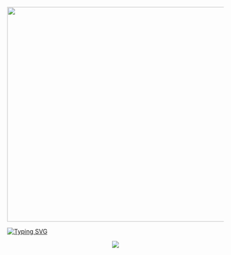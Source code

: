 <p align="center"><img src="https://user-images.githubusercontent.com/74038190/225813708-98b745f2-7d22-48cf-9150-083f1b00d6c9.gif" width="1400" height="500"></p>
<a href="https://git.io/typing-svg"><img src="https://readme-typing-svg.demolab.com?font=Fira+Code&size=50&pause=500&color=F78A13&center=true&random=false&width=1000&height=100&lines=Kirayxa2" alt="Typing SVG" /></a>


<p align="center">
   <img src="http://github-profile-summary-cards.vercel.app/api/cards/profile-details?username=kirayxa2&theme=tokyonight">
</p>

